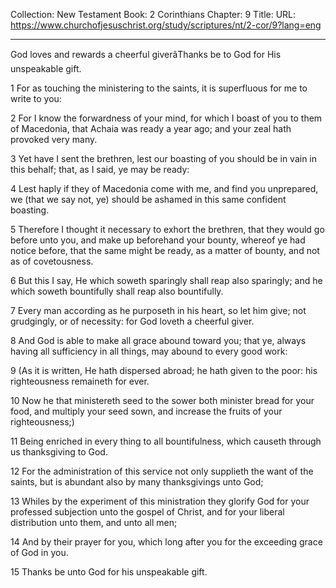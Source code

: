 Collection: New Testament
Book: 2 Corinthians
Chapter: 9
Title: 
URL: https://www.churchofjesuschrist.org/study/scriptures/nt/2-cor/9?lang=eng

---

God loves and rewards a cheerful giverâThanks be to God for His unspeakable gift.

1 For as touching the ministering to the saints, it is superfluous for me to write to you:

2 For I know the forwardness of your mind, for which I boast of you to them of Macedonia, that Achaia was ready a year ago; and your zeal hath provoked very many.

3 Yet have I sent the brethren, lest our boasting of you should be in vain in this behalf; that, as I said, ye may be ready:

4 Lest haply if they of Macedonia come with me, and find you unprepared, we (that we say not, ye) should be ashamed in this same confident boasting.

5 Therefore I thought it necessary to exhort the brethren, that they would go before unto you, and make up beforehand your bounty, whereof ye had notice before, that the same might be ready, as a matter of bounty, and not as of covetousness.

6 But this I say, He which soweth sparingly shall reap also sparingly; and he which soweth bountifully shall reap also bountifully.

7 Every man according as he purposeth in his heart, so let him give; not grudgingly, or of necessity: for God loveth a cheerful giver.

8 And God is able to make all grace abound toward you; that ye, always having all sufficiency in all things, may abound to every good work:

9 (As it is written, He hath dispersed abroad; he hath given to the poor: his righteousness remaineth for ever.

10 Now he that ministereth seed to the sower both minister bread for your food, and multiply your seed sown, and increase the fruits of your righteousness;)

11 Being enriched in every thing to all bountifulness, which causeth through us thanksgiving to God.

12 For the administration of this service not only supplieth the want of the saints, but is abundant also by many thanksgivings unto God;

13 Whiles by the experiment of this ministration they glorify God for your professed subjection unto the gospel of Christ, and for your liberal distribution unto them, and unto all men;

14 And by their prayer for you, which long after you for the exceeding grace of God in you.

15 Thanks be unto God for his unspeakable gift.
